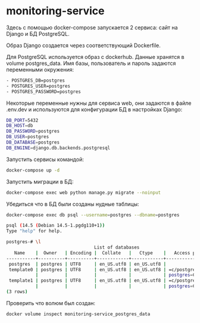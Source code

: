 # monitoring-service

Здесь с помощью docker-compose запускается 2 сервиса: сайт на Django и БД PostgreSQL.

Образ Django создается через соответствующий Dockerfile.

Для PostgreSQL используется образ с dockerhub.
Данные хранятся в volume postgres_data. Имя базы, пользователь и пароль задаются переменными окружения:
```bash
- POSTGRES_DB=postgres
- POSTGRES_USER=postgres
- POSTGRES_PASSWORD=postgres
```

Некоторые переменные нужны для сервиса web, они задаются в файле .env.dev и используются для конфигурации БД в настройках Django:
```bash
DB_PORT=5432
DB_HOST=db
DB_PASSWORD=postgres
DB_USER=postgres
DB_DATABASE=postgres
DB_ENGINE=django.db.backends.postgresql
```

Запустить сервисы командой:
```bash
docker-compose up -d
```

Запустить миграции в БД:
```bash
docker-compose exec web python manage.py migrate --noinput
```

Убедиться что в БД были созданы нудные таблицы:
```bash
docker-compose exec db psql --username=postgres --dbname=postgres

psql (14.5 (Debian 14.5-1.pgdg110+1))
Type "help" for help.

postgres-# \l
                                 List of databases
   Name    |  Owner   | Encoding |  Collate   |   Ctype    |   Access privileges
-----------+----------+----------+------------+------------+-----------------------
 postgres  | postgres | UTF8     | en_US.utf8 | en_US.utf8 |
 template0 | postgres | UTF8     | en_US.utf8 | en_US.utf8 | =c/postgres          +
           |          |          |            |            | postgres=CTc/postgres
 template1 | postgres | UTF8     | en_US.utf8 | en_US.utf8 | =c/postgres          +
           |          |          |            |            | postgres=CTc/postgres
(3 rows)
```

Проверить что волюм был создан:
```bash
docker volume inspect monitoring-service_postgres_data
```